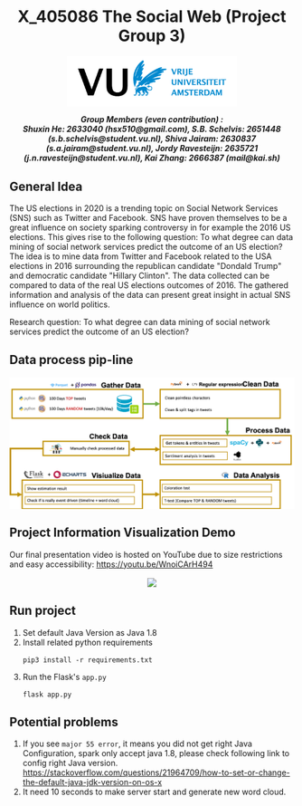 <h1 align="center">X_405086 The Social Web (Project Group 3)</h1>

<p align="center">
    <img src="_documents/vu_logo.png" width="300" align="center">
</p>

<p align="center">
    <i>
        <b>
        Group Members (even contribution) : <br>
        Shuxin He: 2633040 (hsx510@gmail.com), 
        S.B. Schelvis: 2651448 (s.b.schelvis@student.vu.nl), 
        Shiva Jairam: 2630837 (s.a.jairam@student.vu.nl), 
        Jordy Ravesteijn: 2635721 (j.n.ravesteijn@student.vu.nl), 
        Kai Zhang: 2666387 (mail@kai.sh)
        </b>
    </i>
</p>


## General Idea

The US elections in 2020 is a trending topic on Social Network Services (SNS) such as Twitter and Facebook. SNS have proven themselves to be a great influence on society sparking controversy in for example the 2016 US elections. This gives rise to the following question: To what degree can data mining of social network services predict the outcome of an US election? The idea is to mine data from Twitter and Facebook related to the USA elections in 2016 surrounding the republican candidate "Dondald Trump" and democratic candidate "Hillary Clinton". The data collected can be compared to data of the real US elections outcomes of 2016. The gathered information and analysis of the data can present great insight in actual SNS influence on world politics.

Research question: To what degree can data mining of social network services predict the outcome of an US election?

## Data process pip-line
<p align="center">
    <img src="_documents/process_pipline.png" width="900" align="center">
</p>

## Project Information Visualization Demo
Our final presentation video is hosted on YouTube due to size restrictions and easy accessibility: https://youtu.be/WnoiCArH494

<p align="center">
    <img src="_documents/Screen-Caputre.png.png" width="900" align="center">
</p>

## Run project
1. Set default Java Version as Java 1.8
2. Install related python requirements
    ```shell
    pip3 install -r requirements.txt
    ```
3. Run the Flask's `app.py`
    ```shell
    flask app.py
    ```
## Potential problems
1. If you see `major 55 error`, it means you did not get right Java Configuration, spark only accept java 1.8, please check following link to config right Java version. https://stackoverflow.com/questions/21964709/how-to-set-or-change-the-default-java-jdk-version-on-os-x
2. It need 10 seconds to make server start and generate new word cloud.

